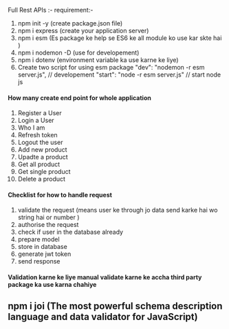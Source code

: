 
Full Rest APIs :-
requirement:-

1. npm init -y (create package.json file)
2. npm i express (create your application server)
3. npm i esm (Es package ke help se ES6 ke all module ko use kar skte hai )
4. npm i nodemon -D (use for developement)
5. npm i dotenv (environment variable ka use karne ke liye)
6. Create two script for using esm package
   "dev": "nodemon -r esm server.js", // developement
   "start": "node -r esm server.js" // start node js

#### How many create end point for whole application

1. Register a User
2. Login a User
3. Who I am
4. Refresh token
5. Logout the user
6. Add new product
7. Upadte a product
8. Get all product
9. Get single product
10. Delete a product

#### Checklist for how to handle request

1. validate the request (means user ke through jo data send karke hai wo string hai or number )
2. authorise the request
3. check if user in the database already
4. prepare model
5. store in database
6. generate jwt token
7. send response

#### Validation karne ke liye manual validate karne ke accha third party package ka use karna chahiye

## npm i joi (The most powerful schema description language and data validator for JavaScript)
